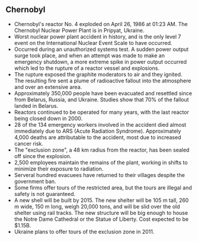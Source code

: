 Chernobyl
---------

* Chernobyl's reactor No. 4 exploded on April 26, 1986 at 01:23 AM. The Chernobyl Nuclear Power Plant is in Pripyat, Ukraine.
* Worst nuclear power plant accident in history, and is the only level 7 event on the International Nuclear Event Scale to have occurred.
* Occurred during an unauthorized systems test. A sudden power output surge took place, and when an attempt was made to make an emergency shutdown, a more extreme spike in power output occurred which led to the rupture of a reactor vessel and explosions.
* The rupture exposed the graphite moderators to air and they ignited. The resulting fire sent a plume of radioactive fallout into the atmosphere and over an extensive area.
* Approximately 350,000 people have been evacuated and resettled since from Belarus, Russia, and Ukraine. Studies show that 70% of the fallout landed in Belarus.
* Reactors continued to be operated for many years, with the last reactor being closed down in 2000.
* 28 of the 134 emergency workers involved in the accident died almost immediately due to ARS (Acute Radiation Syndrome). Approximately 4,000 deaths are attributable to the accident, most due to increased cancer risk.
* The "exclusion zone", a 48 km radius from the reactor, has been sealed off since the explosion.
* 2,500 employees maintain the remains of the plant, working in shifts to minimize their exposure to radiation.
* Serveral hundred evacuees have returned to their villages despite the government ban.
* Some firms offer tours of the restricted area, but the tours are illegal and safety is not guaranteed.
* A new shell will be built by 2015. The new shelter will be 105 m tall, 260 m wide, 150 m long, weigh 20,000 tons, and will be slid over the old shelter using rail tracks. The new structure will be big enough to house the Notre Dame Cathedral or the Statue of Liberty. Cost expected to be $1.15B.
* Ukraine plans to offer tours of the exclusion zone in 2011.

